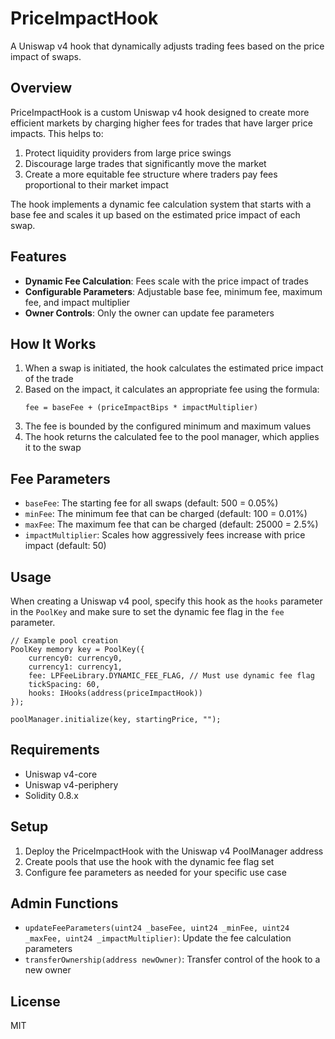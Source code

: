 # PriceImpactHook

A Uniswap v4 hook that dynamically adjusts trading fees based on the price impact of swaps.

## Overview

PriceImpactHook is a custom Uniswap v4 hook designed to create more efficient markets by charging higher fees for trades that have larger price impacts. This helps to:

1. Protect liquidity providers from large price swings
2. Discourage large trades that significantly move the market
3. Create a more equitable fee structure where traders pay fees proportional to their market impact

The hook implements a dynamic fee calculation system that starts with a base fee and scales it up based on the estimated price impact of each swap.

## Features

- **Dynamic Fee Calculation**: Fees scale with the price impact of trades
- **Configurable Parameters**: Adjustable base fee, minimum fee, maximum fee, and impact multiplier
- **Owner Controls**: Only the owner can update fee parameters

## How It Works

1. When a swap is initiated, the hook calculates the estimated price impact of the trade
2. Based on the impact, it calculates an appropriate fee using the formula:
   ```
   fee = baseFee + (priceImpactBips * impactMultiplier)
   ```
3. The fee is bounded by the configured minimum and maximum values
4. The hook returns the calculated fee to the pool manager, which applies it to the swap

## Fee Parameters

- `baseFee`: The starting fee for all swaps (default: 500 = 0.05%)
- `minFee`: The minimum fee that can be charged (default: 100 = 0.01%)
- `maxFee`: The maximum fee that can be charged (default: 25000 = 2.5%)
- `impactMultiplier`: Scales how aggressively fees increase with price impact (default: 50)

## Usage

When creating a Uniswap v4 pool, specify this hook as the `hooks` parameter in the `PoolKey` and make sure to set the dynamic fee flag in the `fee` parameter.

```solidity
// Example pool creation
PoolKey memory key = PoolKey({
    currency0: currency0,
    currency1: currency1,
    fee: LPFeeLibrary.DYNAMIC_FEE_FLAG, // Must use dynamic fee flag
    tickSpacing: 60,
    hooks: IHooks(address(priceImpactHook))
});

poolManager.initialize(key, startingPrice, "");
```

## Requirements

- Uniswap v4-core
- Uniswap v4-periphery
- Solidity 0.8.x

## Setup

1. Deploy the PriceImpactHook with the Uniswap v4 PoolManager address
2. Create pools that use the hook with the dynamic fee flag set
3. Configure fee parameters as needed for your specific use case

## Admin Functions

- `updateFeeParameters(uint24 _baseFee, uint24 _minFee, uint24 _maxFee, uint24 _impactMultiplier)`: Update the fee calculation parameters
- `transferOwnership(address newOwner)`: Transfer control of the hook to a new owner

## License

MIT
